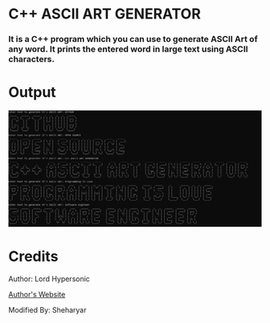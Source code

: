 # C++ ASCII ART GENERATOR

### It is a C++ program which you can use to generate ASCII Art of any word. It prints the entered word in large text using ASCII characters.

# Output

![Output](./output.PNG)

# Credits

Author: Lord Hypersonic

[Author's Website](www.lordhypersonic.blogspot.com)

Modified By: Sheharyar
